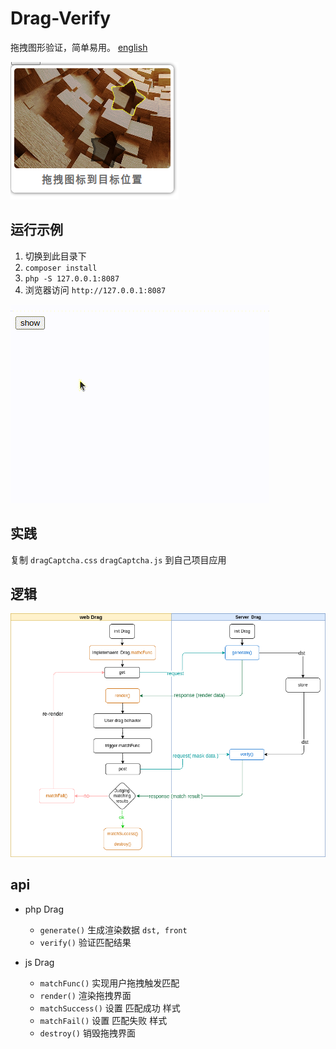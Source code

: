 # Drag-Verify

拖拽图形验证，简单易用。 [english](./README-en.md)

![show](./docs/drag-zh.png)

## 运行示例

1. 切换到此目录下
2. `composer install`
3. `php -S 127.0.0.1:8087`
4. 浏览器访问 `http://127.0.0.1:8087`

![示例](./docs/drag-zh.gif)

## 实践

复制 `dragCaptcha.css` `dragCaptcha.js` 到自己项目应用

## 逻辑

![逻辑图](./docs/logic.png)

## api

- php Drag
  - `generate()` 生成渲染数据 `dst, front`
  - `verify()` 验证匹配结果

- js Drag
  - `matchFunc()` 实现用户拖拽触发匹配
  - `render()` 渲染拖拽界面
  - `matchSuccess()` 设置 匹配成功 样式
  - `matchFail()` 设置 匹配失败 样式
  - `destroy()`  销毁拖拽界面

